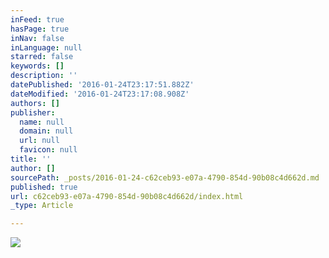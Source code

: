 ```yaml
---
inFeed: true
hasPage: true
inNav: false
inLanguage: null
starred: false
keywords: []
description: ''
datePublished: '2016-01-24T23:17:51.882Z'
dateModified: '2016-01-24T23:17:08.908Z'
authors: []
publisher:
  name: null
  domain: null
  url: null
  favicon: null
title: ''
author: []
sourcePath: _posts/2016-01-24-c62ceb93-e07a-4790-854d-90b08c4d662d.md
published: true
url: c62ceb93-e07a-4790-854d-90b08c4d662d/index.html
_type: Article

---
```

![](https://the-grid-user-content.s3-us-west-2.amazonaws.com/c40c924a-71a2-4bfa-97d1-c950d82b56b2.jpg)